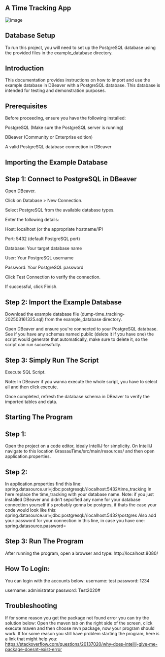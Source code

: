 ## A Time Tracking App


![image](https://github.com/user-attachments/assets/ea58d831-86ec-4683-9aca-0260ed0a1d41)



## Database Setup

To run this project, you will need to set up the PostgreSQL database using the provided files in the example_database directory.

## Introduction

This documentation provides instructions on how to import and use the example database in DBeaver with a PostgreSQL database. This database is intended for testing and demonstration purposes.

## Prerequisites

Before proceeding, ensure you have the following installed:

PostgreSQL (Make sure the PostgreSQL server is running)

DBeaver (Community or Enterprise edition)

A valid PostgreSQL database connection in DBeaver

## Importing the Example Database

## Step 1: Connect to PostgreSQL in DBeaver

Open DBeaver.

Click on Database > New Connection.

Select PostgreSQL from the available database types.

Enter the following details:

Host: localhost (or the appropriate hostname/IP)

Port: 5432 (default PostgreSQL port)

Database: Your target database name

User: Your PostgreSQL username

Password: Your PostgreSQL password

Click Test Connection to verify the connection.

If successful, click Finish.

## Step 2: Import the Example Database

Download the example database file (dump-time_tracking-202503161325.sql) from the example_database directory.

Open DBeaver and ensure you're connected to your PostgreSQL database. See if you have any schemas named public (delete it if you have one) the script would generate that automatically, make sure to delete it, so the script can run successfully.

## Step 3: Simply Run The Script

 Execute SQL Script.

Note: In DBeaver if you wanna execute the whole script, you have to select all and then click execute.

Once completed, refresh the database schema in DBeaver to verify the imported tables and data.


## Starting The Program

## Step 1:
Open the project on a code editor, idealy IntelliJ for simplicity. On IntelliJ navigate to this location GrassauTime/src/main/resources/ and then open application.properties.
## Step 2:
In application.properties find this line:
spring.datasource.url=jdbc:postgresql://localhost:5432/time_tracking
In here replace the time_tracking with your database name.
Note: if you just installed DBeaver and didn't sepcified any name for your database connection yourself it's probably gonna be postgres, if thats the case your code would look like this:
spring.datasource.url=jdbc:postgresql://localhost:5432/postgres
Also add your password for your connection in this line, in case you have one:
spring.datasource.password=

## Step 3: Run The Program
After running the program, open a browser and type: http://localhost:8080/

## How To Login:
You can login with the accounts below:
username: test
password: 1234

username: administrator
password: Test2020#


## Troubleshooting
If for some reason you get the package not found error you can try the solution below:
Open the maven tab on the right side of the screen, click execute maven and then choose mvn package, now your program should work.
If for some reason you still have problem starting the program, here is a link that might help you: https://stackoverflow.com/questions/20137020/why-does-intellij-give-me-package-doesnt-exist-error
